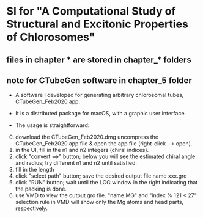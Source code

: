 # SI for "A Computational Study of Structural and Excitonic Properties of Chlorosomes"

## files in chapter * are stored in chapter_* folders

## note for CTubeGen software in chapter_5 folder
- A software I developed for generating arbitrary chlorosomal tubes, CTubeGen_Feb2020.app.

- It is a distributed package for macOS, with a graphic user interface. 

- The usage is straightforward: 

0. download the CTubeGen_Feb2020.dmg uncompress the CTubeGen_Feb2020.app file & open the app file (right-click --> open).
1. in the UI, fill in the n1 and n2 integers (chiral indices).
2. click "convert ==>" button; below you will see the estimated chiral angle and radius; try different n1 and n2 until satisfied.
3. fill in the length
4. click "select path" button; save the desired output file name xxx.gro
5. click "RUN" button; wait until the LOG window in the right indicating that the packing is done.
6. use VMD to view the output gro file. "name MG" and "index % 121 < 27" selection rule in VMD will show only the Mg atoms and head parts, respectively.



